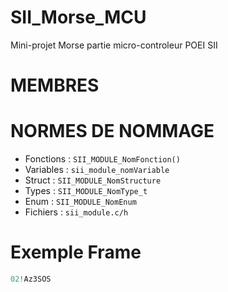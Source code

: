 # SII_Morse_MCU

Mini-projet Morse partie micro-controleur POEI SII

# MEMBRES

# NORMES DE NOMMAGE

- Fonctions : `SII_MODULE_NomFonction()`
- Variables : `sii_module_nomVariable`
- Struct : `SII_MODULE_NomStructure`
- Types : `SII_MODULE_NomType_t`
- Enum : `SII_MODULE_NomEnum`
- Fichiers : `sii_module.c/h`

# Exemple Frame

```c
02!Az3SOS
```